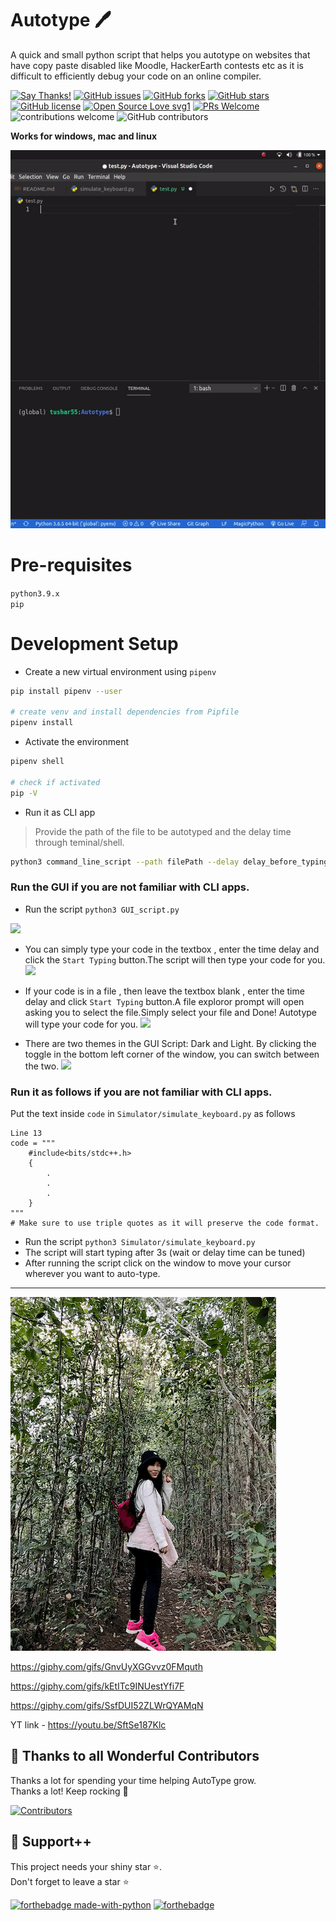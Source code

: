 # Autotype 🖊

A quick and small python script that helps you autotype on websites that have copy paste disabled like Moodle, HackerEarth contests etc as it is difficult to efficiently debug your code on an online compiler.

[![Say Thanks!](https://img.shields.io/badge/Say%20Thanks-!-1EAEDB.svg)](https://saythanks.io/to/codingid6)
[![GitHub issues](https://img.shields.io/github/issues/tushar5526/Autotype)](https://github.com/tushar5526/Autotype/issues)
[![GitHub forks](https://img.shields.io/github/forks/tushar5526/Autotype)](https://github.com/tushar5526/Autotype/network)
[![GitHub stars](https://img.shields.io/github/stars/tushar5526/Autotype)](https://github.com/tushar5526/Autotype/stargazers)
[![GitHub license](https://img.shields.io/github/license/tushar5526/Autotype)](https://github.com/tushar5526/Autotype/blob/main/LICENSE)
[![Open Source Love svg1](https://badges.frapsoft.com/os/v1/open-source.svg?v=103)](https://github.com/ellerbrock/open-source-badges/) [![PRs Welcome](https://img.shields.io/badge/PRs-welcome-brightgreen.svg?style=flat-square)](http://makeapullrequest.com) ![contributions welcome](https://img.shields.io/static/v1.svg?label=Contributions&message=Welcome&color=0059b3&style=flat-square) ![GitHub contributors](https://img.shields.io/github/contributors-anon/tushar5526/Autotype) 
<br>

**Works for windows, mac and linux**

<img src="./demo.gif?raw=true">

# Pre-requisites
`python3.9.x`   
`pip`

# Development Setup
- Create a new virtual environment using `pipenv`
```bash
pip install pipenv --user

# create venv and install dependencies from Pipfile
pipenv install
```
- Activate the environment
```bash
pipenv shell

# check if activated
pip -V
```

- Run it as CLI app

> Provide the path of the file to be autotyped and the delay time through teminal/shell.

```bash
python3 command_line_script --path filePath --delay delay_before_typing
```


### Run the GUI if you are not familiar with CLI apps.

- Run the script `python3 GUI_script.py`
<img src="demo_image/demo_script_gui.png">

- You can simply type your code in the textbox , enter the time delay and click the `Start Typing` button.The script will then type your code for you.
![](https://github.com/RyanWalker277/Autotype/blob/main/demo_image/type_code.gif)

- If your code is in a file , then leave the textbox blank , enter the time delay and click `Start Typing` button.A file exploror prompt will open asking you to select the file.Simply select your file and Done! Autotype will type your code for you.
![](https://github.com/RyanWalker277/Autotype/blob/main/demo_image/open_file.gif)

- There are two themes in the GUI Script: Dark and Light. By clicking the toggle in the bottom left corner of the window, you can switch between the two.
![](https://github.com/RyanWalker277/Autotype/blob/main/demo_image/themes.gif)

### Run it as follows if you are not familiar with CLI apps.
Put the text inside `code` in `Simulator/simulate_keyboard.py` as follows

```
Line 13
code = """
    #include<bits/stdc++.h>
    {
        .
        .
        .
    }
"""
# Make sure to use triple quotes as it will preserve the code format.
```
- Run the script `python3 Simulator/simulate_keyboard.py`
- The script will start typing after 3s (wait or delay time can be tuned)
- After running the script click on the window to move your cursor wherever you want to auto-type.
<hr>




![me](https://github.com/Daisyliu6/Daisyliu6/blob/master/me.gif)


https://giphy.com/gifs/GnvUyXGGvvz0FMquth

https://giphy.com/gifs/kEtITc9INUestYfi7F

https://giphy.com/gifs/SsfDUI52ZLWrQYAMqN

YT link - https://youtu.be/SftSe187Klc

## 💪 Thanks to all Wonderful Contributors

Thanks a lot for spending your time helping AutoType grow.   
Thanks a lot! Keep rocking 🍻

[![Contributors](https://contrib.rocks/image?repo=tushar5526/Autotype)](https://github.com/tushar5526/Autotype/graphs/contributors)

## 🙏 Support++

This project needs your shiny star ⭐.   
Don't forget to leave a star ⭐️

[![forthebadge made-with-python](http://ForTheBadge.com/images/badges/made-with-python.svg)](https://www.python.org/)  [![forthebadge](https://forthebadge.com/images/badges/built-with-love.svg)](https://forthebadge.com)




